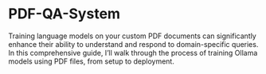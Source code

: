 # PDF-QA-System
Training language models on your custom PDF documents can significantly enhance their ability to understand and respond to domain-specific queries. In this comprehensive guide, I’ll walk through the process of training Ollama models using PDF files, from setup to deployment.
